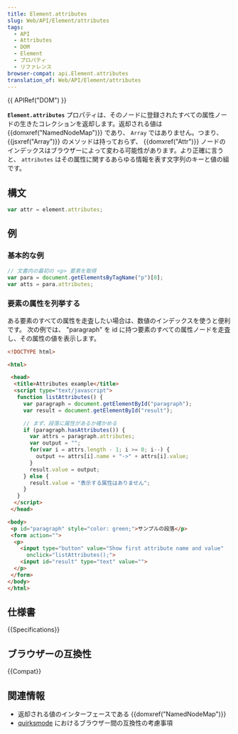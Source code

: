 ```yaml
---
title: Element.attributes
slug: Web/API/Element/attributes
tags:
  - API
  - Attributes
  - DOM
  - Element
  - プロパティ
  - リファレンス
browser-compat: api.Element.attributes
translation_of: Web/API/Element/attributes
---
```

{{ APIRef("DOM") }}

**`Element.attributes`** プロパティは、そのノードに登録されたすべての属性ノードの生きたコレクションを返却します。返却される値は {{domxref("NamedNodeMap")}} であり、 `Array` ではありません。つまり、 {{jsxref("Array")}} のメソッドは持っておらず、 {{domxref("Attr")}} ノードのインデックスはブラウザーによって変わる可能性があります。より正確に言うと、 `attributes` はその属性に関するあらゆる情報を表す文字列のキーと値の組です。

## 構文

```js
var attr = element.attributes;
```

## 例

### 基本的な例

```js
// 文書内の最初の <p> 要素を取得
var para = document.getElementsByTagName("p")[0];
var atts = para.attributes;
```

### 要素の属性を列挙する

ある要素のすべての属性を走査したい場合は、数値のインデックスを使うと便利です。
次の例では、 "paragraph" を id に持つ要素のすべての属性ノードを走査し、その属性の値を表示します。

```html
<!DOCTYPE html>

<html>

 <head>
  <title>Attributes example</title>
  <script type="text/javascript">
   function listAttributes() {
     var paragraph = document.getElementById("paragraph");
     var result = document.getElementById("result");

     // まず、段落に属性があるか確かめる
     if (paragraph.hasAttributes()) {
       var attrs = paragraph.attributes;
       var output = "";
       for(var i = attrs.length - 1; i >= 0; i--) {
         output += attrs[i].name + "->" + attrs[i].value;
       }
       result.value = output;
     } else {
       result.value = "表示する属性はありません";
     }
   }
  </script>
 </head>

<body>
 <p id="paragraph" style="color: green;">サンプルの段落</p>
 <form action="">
  <p>
    <input type="button" value="Show first attribute name and value"
      onclick="listAttributes();">
    <input id="result" type="text" value="">
  </p>
 </form>
</body>
</html>
```

## 仕様書

{{Specifications}}

## ブラウザーの互換性

{{Compat}}

## 関連情報

- 返却される値のインターフェースである {{domxref("NamedNodeMap")}}
- [quirksmode](https://www.quirksmode.org/dom/w3c_core.html#attributes) におけるブラウザー間の互換性の考慮事項
